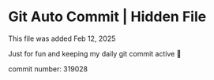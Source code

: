 # Git Auto Commit | Hidden File

This file was added Feb 12, 2025

Just for fun and keeping my daily git commit active 🤪

commit number: 319028
